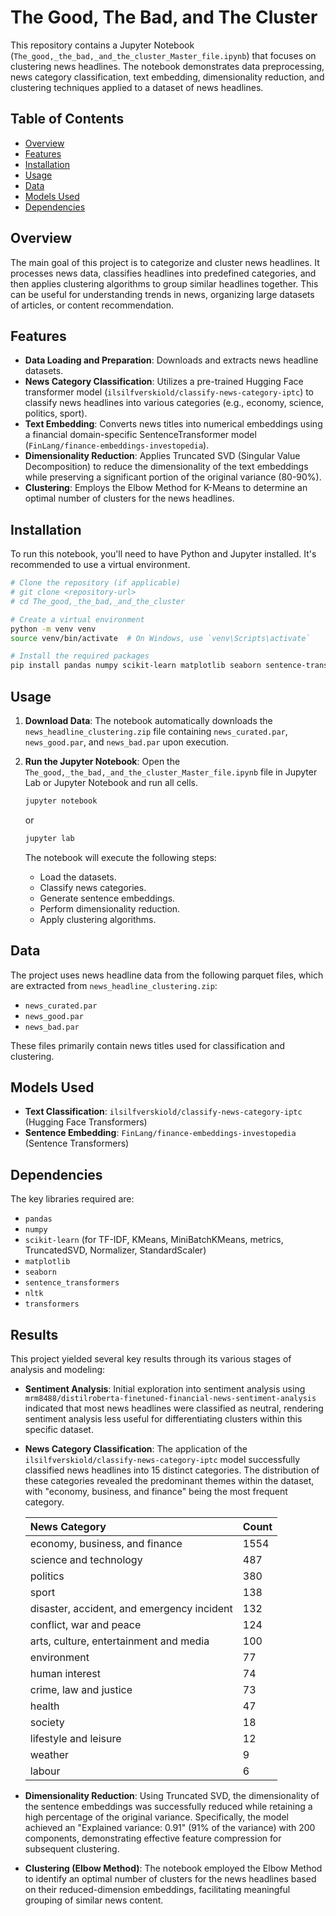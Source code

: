 # The Good, The Bad, and The Cluster

This repository contains a Jupyter Notebook (`The_good,_the_bad,_and_the_cluster_Master_file.ipynb`) that focuses on clustering news headlines. The notebook demonstrates data preprocessing, news category classification, text embedding, dimensionality reduction, and clustering techniques applied to a dataset of news headlines.

## Table of Contents

- [Overview](#overview)
- [Features](#features)
- [Installation](#installation)
- [Usage](#usage)
- [Data](#data)
- [Models Used](#models-used)
- [Dependencies](#dependencies)

## Overview

The main goal of this project is to categorize and cluster news headlines. It processes news data, classifies headlines into predefined categories, and then applies clustering algorithms to group similar headlines together. This can be useful for understanding trends in news, organizing large datasets of articles, or content recommendation.

## Features

- **Data Loading and Preparation**: Downloads and extracts news headline datasets.
- **News Category Classification**: Utilizes a pre-trained Hugging Face transformer model (`ilsilfverskiold/classify-news-category-iptc`) to classify news headlines into various categories (e.g., economy, science, politics, sport).
- **Text Embedding**: Converts news titles into numerical embeddings using a financial domain-specific SentenceTransformer model (`FinLang/finance-embeddings-investopedia`).
- **Dimensionality Reduction**: Applies Truncated SVD (Singular Value Decomposition) to reduce the dimensionality of the text embeddings while preserving a significant portion of the original variance (80-90%).
- **Clustering**: Employs the Elbow Method for K-Means to determine an optimal number of clusters for the news headlines.

## Installation

To run this notebook, you'll need to have Python and Jupyter installed. It's recommended to use a virtual environment.

```bash
# Clone the repository (if applicable)
# git clone <repository-url>
# cd The_good,_the_bad,_and_the_cluster

# Create a virtual environment
python -m venv venv
source venv/bin/activate  # On Windows, use `venv\Scripts\activate`

# Install the required packages
pip install pandas numpy scikit-learn matplotlib seaborn sentence-transformers nltk transformers

```

## Usage

1.  **Download Data**: The notebook automatically downloads the `news_headline_clustering.zip` file containing `news_curated.par`, `news_good.par`, and `news_bad.par` upon execution.
2.  **Run the Jupyter Notebook**: Open the `The_good,_the_bad,_and_the_cluster_Master_file.ipynb` file in Jupyter Lab or Jupyter Notebook and run all cells.

    ```bash
    jupyter notebook
    ```
    or
    ```bash
    jupyter lab
    ```

    The notebook will execute the following steps:
    - Load the datasets.
    - Classify news categories.
    - Generate sentence embeddings.
    - Perform dimensionality reduction.
    - Apply clustering algorithms.

## Data

The project uses news headline data from the following parquet files, which are extracted from `news_headline_clustering.zip`:
- `news_curated.par`
- `news_good.par`
- `news_bad.par`

These files primarily contain news titles used for classification and clustering.

## Models Used

-   **Text Classification**: `ilsilfverskiold/classify-news-category-iptc` (Hugging Face Transformers)
-   **Sentence Embedding**: `FinLang/finance-embeddings-investopedia` (Sentence Transformers)

## Dependencies

The key libraries required are:
-   `pandas`
-   `numpy`
-   `scikit-learn` (for TF-IDF, KMeans, MiniBatchKMeans, metrics, TruncatedSVD, Normalizer, StandardScaler)
-   `matplotlib`
-   `seaborn`
-   `sentence_transformers`
-   `nltk`
-   `transformers`

## Results

This project yielded several key results through its various stages of analysis and modeling:

* **Sentiment Analysis**: Initial exploration into sentiment analysis using `mrm8488/distilroberta-finetuned-financial-news-sentiment-analysis` indicated that most news headlines were classified as neutral, rendering sentiment analysis less useful for differentiating clusters within this specific dataset.

* **News Category Classification**: The application of the `ilsilfverskiold/classify-news-category-iptc` model successfully classified news headlines into 15 distinct categories. The distribution of these categories revealed the predominant themes within the dataset, with "economy, business, and finance" being the most frequent category.

    | News Category                              | Count |
    | :----------------------------------------- | :---- |
    | economy, business, and finance             | 1554  |
    | science and technology                     | 487   |
    | politics                                   | 380   |
    | sport                                      | 138   |
    | disaster, accident, and emergency incident | 132   |
    | conflict, war and peace                    | 124   |
    | arts, culture, entertainment and media     | 100   |
    | environment                                | 77    |
    | human interest                             | 74    |
    | crime, law and justice                     | 73    |
    | health                                     | 47    |
    | society                                    | 18    |
    | lifestyle and leisure                      | 12    |
    | weather                                    | 9     |
    | labour                                     | 6     |

* **Dimensionality Reduction**: Using Truncated SVD, the dimensionality of the sentence embeddings was successfully reduced while retaining a high percentage of the original variance. Specifically, the model achieved an "Explained variance: 0.91" (91% of the variance) with 200 components, demonstrating effective feature compression for subsequent clustering.

* **Clustering (Elbow Method)**: The notebook employed the Elbow Method to identify an optimal number of clusters for the news headlines based on their reduced-dimension embeddings, facilitating meaningful grouping of similar news content.
